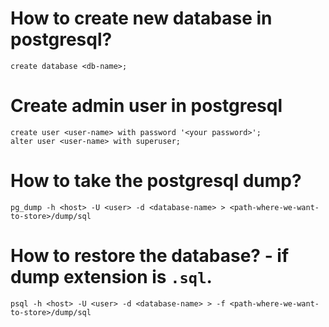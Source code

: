 # How to create new database in postgresql?
```
create database <db-name>;
```

# Create admin user in postgresql
```
create user <user-name> with password '<your password>';
alter user <user-name> with superuser;
```

# How to take the postgresql dump?
```
pg_dump -h <host> -U <user> -d <database-name> > <path-where-we-want-to-store>/dump/sql
```

# How to restore the database? - if dump extension is `.sql`.
```
psql -h <host> -U <user> -d <database-name> > -f <path-where-we-want-to-store>/dump/sql
```
